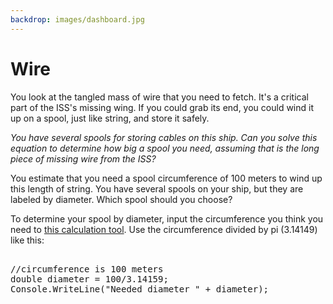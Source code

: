 ```yaml
---
backdrop: images/dashboard.jpg
---
```


# Wire

You look at the tangled mass of wire that you need to fetch. It's a critical part of the ISS's missing wing. If you could grab its end, you could wind it up on a spool, just like string, and store it safely.

_You have several spools for storing cables on this ship. Can you solve this equation to determine how big a spool you need, assuming that is the long piece of missing wire from the ISS?_

You estimate that you need a spool circumference of 100 meters to wind up this length of string. You have several spools on your ship, but they are labeled by diameter. Which spool should you choose?

To determine your spool by diameter, input the circumference you think you need to [this calculation tool](https://docs.microsoft.com/en-us/learn/modules/csharp-basic-operations/3-exercise-math-operators). Use the circumference divided by pi (3.14149) like this:

<pre>

//circumference is 100 meters
double diameter = 100/3.14159;
Console.WriteLine("Needed diameter " + diameter);

</pre>

<Query />


